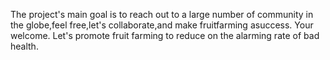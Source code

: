 The
 project's main goal is to reach out to a large number of community in the globe,feel free,let's collaborate,and make fruitfarming asuccess.
 Your welcome.
 Let's promote fruit farming to reduce on the alarming rate of bad health.

